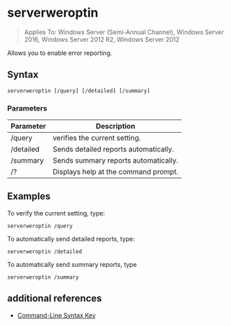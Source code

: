 # serverweroptin

>Applies To: Windows Server (Semi-Annual Channel), Windows Server 2016, Windows Server 2012 R2, Windows Server 2012

Allows you to enable error reporting.
## Syntax
```
serverweroptin [/query] [/detailed] [/summary]
```
### Parameters
|Parameter|Description|
|-------|--------|
|/query|verifies the current setting.|
|/detailed|Sends detailed reports automatically.|
|/summary|Sends summary reports automatically.|
|/?|Displays help at the command prompt.|
## <a name="BKMK_Examples"></a>Examples
To verify the current setting, type:
```
serverweroptin /query
```
To automatically send detailed reports, type:
```
serverweroptin /detailed
```
To automatically send summary reports, type
```
serverweroptin /summary
```
## additional references
-   [Command-Line Syntax Key](command-line-syntax-key.md)

